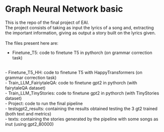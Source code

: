 # Graph Neural Network basic
This is the repo of the final project of EAI.
<br>
The project consists of taking as input the lyrics of a song and, extracting the important information, giving as output a story built on the lyrics given. 
<br>
<br>
The files present here are:
<br>
- Finetune_T5: code to finetune T5 in pythorch (on grammar correction task)
<br>
- Finetune_T5_HH: code to finetune T5 with HappyTransformers (on grammar correction task)
<br>
- Train_LLM_FairiytaleQA: code to finetune gpt2 in pythorch (with fairytaleQA dataset)
<br>
- Train_LLM_TinyStories: code to finetune gpt2 in pythorch (with TinyStories dataset)
<br>
- Project: code to run the final pipeline
<br>
- testsgpt2_results: containing the results obtained testing the 3 gt2 trained (both text and metrics)
<br>
- texts: containing the stories generated by the pipeline with some songs as inut (using gpt2_80000)
